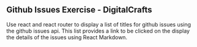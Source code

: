 ## Github Issues Exercise - DigitalCrafts

Use react and react router to display a list of titles for github issues using the github issues api. This list provides a link to be clicked on the display the details of the issues using React Markdown.
